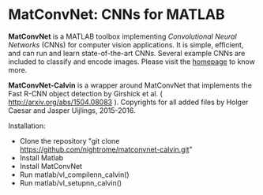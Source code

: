 # MatConvNet: CNNs for MATLAB

**MatConvNet** is a MATLAB toolbox implementing *Convolutional Neural
Networks* (CNNs) for computer vision applications. It is simple,
efficient, and can run and learn state-of-the-art CNNs. Several
example CNNs are included to classify and encode images. Please visit
the [homepage](http://www.vlfeat.org/matconvnet) to know more.

**MatConvNet-Calvin** is a wrapper around MatConvNet that implements
the Fast R-CNN object detection by Girshick et al. ( http://arxiv.org/abs/1504.08083 ).
Copyrights for all added files by Holger Caesar and Jasper Uijlings, 2015-2016.

Installation:
- Clone the repository "git clone https://github.com/nightrome/matconvnet-calvin.git"
- Install Matlab
- Install MatConvNet
- Run matlab/vl_compilenn_calvin()
- Run matlab/vl_setupnn_calvin()
